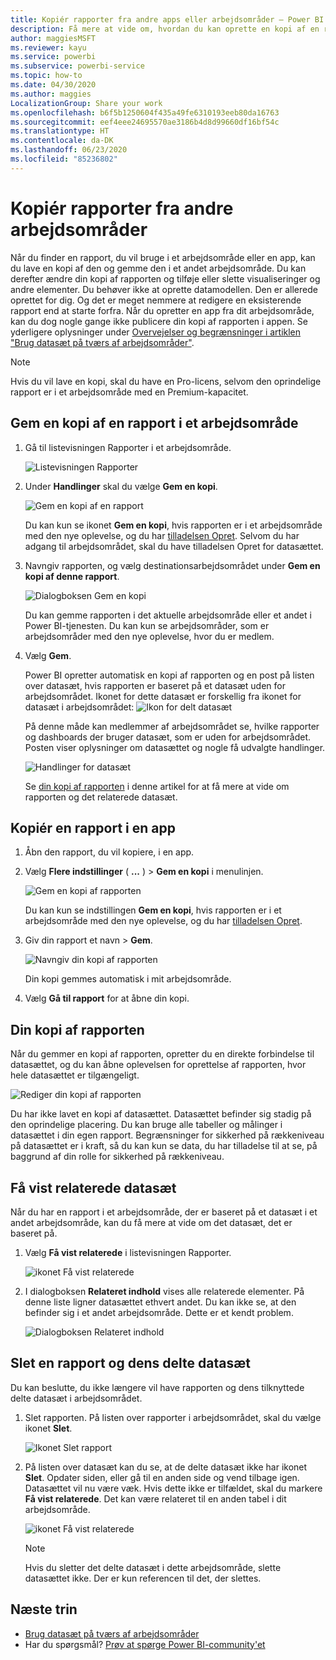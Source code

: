 ```yaml
---
title: Kopiér rapporter fra andre apps eller arbejdsområder – Power BI
description: Få mere at vide om, hvordan du kan oprette en kopi af en rapport og gemme den i dit eget arbejdsområde.
author: maggiesMSFT
ms.reviewer: kayu
ms.service: powerbi
ms.subservice: powerbi-service
ms.topic: how-to
ms.date: 04/30/2020
ms.author: maggies
LocalizationGroup: Share your work
ms.openlocfilehash: b6f5b1250604f435a49fe6310193eeb80da16763
ms.sourcegitcommit: eef4eee24695570ae3186b4d8d99660df16bf54c
ms.translationtype: HT
ms.contentlocale: da-DK
ms.lasthandoff: 06/23/2020
ms.locfileid: "85236802"
---
```

# <a name="copy-reports-from-other-workspaces"></a>Kopiér rapporter fra andre arbejdsområder

Når du finder en rapport, du vil bruge i et arbejdsområde eller en app, kan du lave en kopi af den og gemme den i et andet arbejdsområde. Du kan derefter ændre din kopi af rapporten og tilføje eller slette visualiseringer og andre elementer. Du behøver ikke at oprette datamodellen. Den er allerede oprettet for dig. Og det er meget nemmere at redigere en eksisterende rapport end at starte forfra. Når du opretter en app fra dit arbejdsområde, kan du dog nogle gange ikke publicere din kopi af rapporten i appen. Se yderligere oplysninger under [Overvejelser og begrænsninger i artiklen "Brug datasæt på tværs af arbejdsområder"](service-datasets-across-workspaces.md#considerations-and-limitations).

> [!NOTE]
> Hvis du vil lave en kopi, skal du have en Pro-licens, selvom den oprindelige rapport er i et arbejdsområde med en Premium-kapacitet.

## <a name="save-a-copy-of-a-report-in-a-workspace"></a>Gem en kopi af en rapport i et arbejdsområde

1. Gå til listevisningen Rapporter i et arbejdsområde.

    ![Listevisningen Rapporter](media/service-datasets-copy-reports/power-bi-report-list-view.png)

1. Under **Handlinger** skal du vælge **Gem en kopi**.

    ![Gem en kopi af en rapport](media/service-datasets-copy-reports/power-bi-dataset-save-report-copy.png)

    Du kan kun se ikonet **Gem en kopi**, hvis rapporten er i et arbejdsområde med den nye oplevelse, og du har [tilladelsen Opret](service-datasets-build-permissions.md). Selvom du har adgang til arbejdsområdet, skal du have tilladelsen Opret for datasættet.

3. Navngiv rapporten, og vælg destinationsarbejdsområdet under **Gem en kopi af denne rapport**.

    ![Dialogboksen Gem en kopi](media/service-datasets-copy-reports/power-bi-dataset-save-report.png)

    Du kan gemme rapporten i det aktuelle arbejdsområde eller et andet i Power BI-tjenesten. Du kan kun se arbejdsområder, som er arbejdsområder med den nye oplevelse, hvor du er medlem. 
  
4. Vælg **Gem**.

    Power BI opretter automatisk en kopi af rapporten og en post på listen over datasæt, hvis rapporten er baseret på et datasæt uden for arbejdsområdet. Ikonet for dette datasæt er forskellig fra ikonet for datasæt i arbejdsområdet: ![Ikon for delt datasæt](media/service-datasets-discover-across-workspaces/power-bi-shared-dataset-icon.png)
    
    På denne måde kan medlemmer af arbejdsområdet se, hvilke rapporter og dashboards der bruger datasæt, som er uden for arbejdsområdet. Posten viser oplysninger om datasættet og nogle få udvalgte handlinger.

    ![Handlinger for datasæt](media/service-datasets-across-workspaces/power-bi-dataset-actions.png)

    Se [din kopi af rapporten](#your-copy-of-the-report) i denne artikel for at få mere at vide om rapporten og det relaterede datasæt.

## <a name="copy-a-report-in-an-app"></a>Kopiér en rapport i en app

1. Åbn den rapport, du vil kopiere, i en app.
2. Vælg **Flere indstillinger** ( **...** ) > **Gem en kopi** i menulinjen.

    ![Gem en kopi af rapporten](media/service-datasets-copy-reports/power-bi-save-copy.png)

    Du kan kun se indstillingen **Gem en kopi**, hvis rapporten er i et arbejdsområde med den nye oplevelse, og du har [tilladelsen Opret](service-datasets-build-permissions.md).

3. Giv din rapport et navn > **Gem**.

    ![Navngiv din kopi af rapporten](media/service-datasets-copy-reports/power-bi-save-report-from-app.png)

    Din kopi gemmes automatisk i mit arbejdsområde.

4. Vælg **Gå til rapport** for at åbne din kopi.

## <a name="your-copy-of-the-report"></a>Din kopi af rapporten

Når du gemmer en kopi af rapporten, opretter du en direkte forbindelse til datasættet, og du kan åbne oplevelsen for oprettelse af rapporten, hvor hele datasættet er tilgængeligt. 

![Rediger din kopi af rapporten](media/service-datasets-copy-reports/power-bi-edit-report-copy.png)

Du har ikke lavet en kopi af datasættet. Datasættet befinder sig stadig på den oprindelige placering. Du kan bruge alle tabeller og målinger i datasættet i din egen rapport. Begrænsninger for sikkerhed på rækkeniveau på datasættet er i kraft, så du kan kun se data, du har tilladelse til at se, på baggrund af din rolle for sikkerhed på rækkeniveau.

## <a name="view-related-datasets"></a>Få vist relaterede datasæt

Når du har en rapport i et arbejdsområde, der er baseret på et datasæt i et andet arbejdsområde, kan du få mere at vide om det datasæt, det er baseret på.

1. Vælg **Få vist relaterede** i listevisningen Rapporter.

    ![ikonet Få vist relaterede](media/service-datasets-copy-reports/power-bi-dataset-view-related.png)

1. I dialogboksen **Relateret indhold** vises alle relaterede elementer. På denne liste ligner datasættet ethvert andet. Du kan ikke se, at den befinder sig i et andet arbejdsområde. Dette er et kendt problem.
 
    ![Dialogboksen Relateret indhold](media/service-datasets-copy-reports/power-bi-dataset-related.png)

## <a name="delete-a-report-and-its-shared-dataset"></a>Slet en rapport og dens delte datasæt

Du kan beslutte, du ikke længere vil have rapporten og dens tilknyttede delte datasæt i arbejdsområdet.

1. Slet rapporten. På listen over rapporter i arbejdsområdet, skal du vælge ikonet **Slet**.

    ![Ikonet Slet rapport](media/service-datasets-across-workspaces/power-bi-datasets-delete-report.png)

2. På listen over datasæt kan du se, at de delte datasæt ikke har ikonet **Slet**. Opdater siden, eller gå til en anden side og vend tilbage igen. Datasættet vil nu være væk. Hvis dette ikke er tilfældet, skal du markere **Få vist relaterede**. Det kan være relateret til en anden tabel i dit arbejdsområde.

    ![ikonet Få vist relaterede](media/service-datasets-across-workspaces/power-bi-dataset-view-related-icon.png)

    > [!NOTE]
    > Hvis du sletter det delte datasæt i dette arbejdsområde, slette datasættet ikke. Der er kun referencen til det, der slettes.


## <a name="next-steps"></a>Næste trin

- [Brug datasæt på tværs af arbejdsområder](service-datasets-across-workspaces.md)
- Har du spørgsmål? [Prøv at spørge Power BI-community'et](https://community.powerbi.com/)
